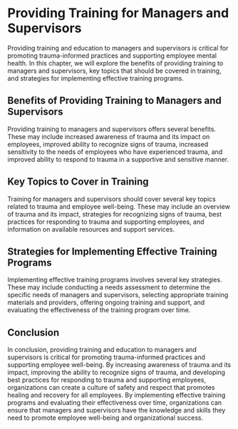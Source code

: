 # Providing Training for Managers and Supervisors

Providing training and education to managers and supervisors is critical for promoting trauma-informed practices and supporting employee mental health. In this chapter, we will explore the benefits of providing training to managers and supervisors, key topics that should be covered in training, and strategies for implementing effective training programs.

Benefits of Providing Training to Managers and Supervisors
----------------------------------------------------------

Providing training to managers and supervisors offers several benefits. These may include increased awareness of trauma and its impact on employees, improved ability to recognize signs of trauma, increased sensitivity to the needs of employees who have experienced trauma, and improved ability to respond to trauma in a supportive and sensitive manner.

Key Topics to Cover in Training
-------------------------------

Training for managers and supervisors should cover several key topics related to trauma and employee well-being. These may include an overview of trauma and its impact, strategies for recognizing signs of trauma, best practices for responding to trauma and supporting employees, and information on available resources and support services.

Strategies for Implementing Effective Training Programs
-------------------------------------------------------

Implementing effective training programs involves several key strategies. These may include conducting a needs assessment to determine the specific needs of managers and supervisors, selecting appropriate training materials and providers, offering ongoing training and support, and evaluating the effectiveness of the training program over time.

Conclusion
----------

In conclusion, providing training and education to managers and supervisors is critical for promoting trauma-informed practices and supporting employee well-being. By increasing awareness of trauma and its impact, improving the ability to recognize signs of trauma, and developing best practices for responding to trauma and supporting employees, organizations can create a culture of safety and respect that promotes healing and recovery for all employees. By implementing effective training programs and evaluating their effectiveness over time, organizations can ensure that managers and supervisors have the knowledge and skills they need to promote employee well-being and organizational success.
